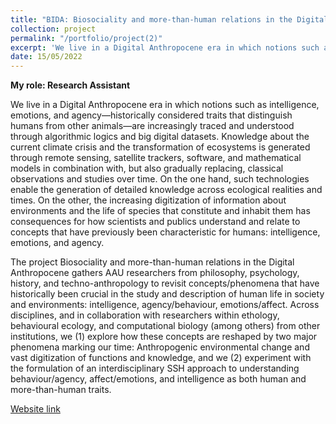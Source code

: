 ```yaml
---
title: "BIDA: Biosociality and more-than-human relations in the Digital Anthropocene"
collection: project
permalink: "/portfolio/project(2)"
excerpt: 'We live in a Digital Anthropocene era in which notions such as intelligence, emotions, and agency—historically considered traits that distinguish humans from other animals—are increasingly traced and understood through algorithmic logics and big digital datasets.'
date: 15/05/2022
---
```


**My role: Research Assistant**

We live in a Digital Anthropocene era in which notions such as intelligence, emotions, and agency—historically considered traits that distinguish humans from other animals—are increasingly traced and understood through algorithmic logics and big digital datasets. Knowledge about the current climate crisis and the transformation of ecosystems is generated through remote sensing, satellite trackers, software, and mathematical models in combination with, but also gradually replacing, classical observations and studies over time. On the one hand, such technologies enable the generation of detailed knowledge across ecological realities and times. On the other, the increasing digitization of information about environments and the life of species that constitute and inhabit them has consequences for how scientists and publics understand and relate to concepts that have previously been characteristic for humans: intelligence, emotions, and agency.

The project Biosociality and more-than-human relations in the Digital Anthropocene gathers AAU researchers from philosophy, psychology, history, and techno-anthropology to revisit concepts/phenomena that have historically been crucial in the study and description of human life in society and environments: intelligence, agency/behaviour, emotions/affect. Across disciplines, and in collaboration with researchers within ethology, behavioural ecology, and computational biology (among others) from other institutions, we (1) explore how these concepts are reshaped by two major phenomena marking our time: Anthropogenic environmental change and vast digitization of functions and knowledge, and we (2) experiment with the formulation of an interdisciplinary SSH approach to understanding behaviour/agency, affect/emotions, and intelligence as both human and more-than-human traits.

[Website link](https://vbn.aau.dk/en/projects/biosociality-and-more-than-human-relations-in-the-digital-anthrop)
